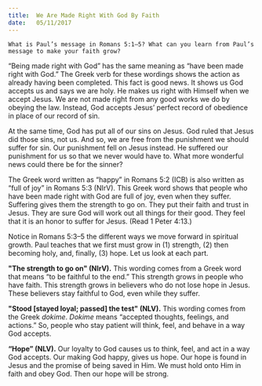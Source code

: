 ```yaml
---
title:  We Are Made Right With God By Faith
date:   05/11/2017
---
```


`What is Paul’s message in Romans 5:1–5? What can you learn from Paul’s message to make your faith grow?`

“Being made right with God” has the same meaning as “have been made right with God.” The Greek verb for these wordings shows the action as already having been completed.  This fact is good news. It shows us God accepts us and says we are holy. He makes us right with Himself when we accept Jesus. We are not made right from any good works we do by obeying the law. Instead, God accepts Jesus’ perfect record of obedience in place of our record of sin.

At the same time, God has put all of our sins on Jesus. God ruled that Jesus did those sins, not us. And so, we are free from the punishment we should suffer for sin. Our punishment fell on Jesus instead. He suffered our punishment for us so that we never would have to. What more wonderful news could there be for the sinner?

The Greek word written as “happy” in Romans 5:2 (ICB) is also written  as “full of joy” in Romans 5:3 (NIrV). This Greek word shows that people who have been made right with God are full of joy, even when they suffer. Suffering gives them the strength to go on. They put their faith and trust in Jesus. They are sure God will work out all things for their good. They feel that it is an honor to suffer for Jesus. (Read 1 Peter 4:13.)

Notice in Romans 5:3–5 the different ways we move forward in spiritual growth. Paul teaches that we first must grow in (1) strength, (2) then becoming holy, and, finally, (3) hope. Let us look at each part.

**"The strength to go on" (NIrV).** This wording comes from a Greek word that means “to be faithful to the end.” This strength grows in people who have faith. This strength grows in believers who do not lose hope in Jesus. These believers stay faithful to God, even while they suffer.

**"Stood [stayed loyal; passed] the test" (NLV).**  This wording comes from the Greek *dokime*. *Dokime* means “accepted thoughts, feelings, and actions.” So, people who stay patient will think, feel, and behave in a way God accepts.

**“Hope” (NLV).** Our loyalty to God causes us to think, feel, and act in a way God accepts. Our making God happy, gives us hope. Our hope is found in Jesus and the promise of being saved in Him. We must hold onto Him in faith and obey God. Then our hope will be strong.
